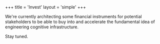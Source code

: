 +++
title = 'Invest'
layout = 'simple'
+++

We're currently architecting some financial instruments for potential stakeholders to be able to buy into and accelerate the fundamental idea of engineering cognitive infrastructure.  

Stay tuned.  
